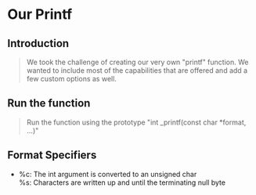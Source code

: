 # Our Printf

## Introduction

>We took the challenge of creating our very own "printf" function. We wanted to include most of the capabilities that are offered and add a few custom options as well.

## Run the function

>Run the function using the prototype "int _printf(const char *format, ...)"

## Format Specifiers
<ul>
  <li>%c: The int argument is converted to an unsigned char</li>
  <l1>%s: Characters are written up and until the terminating null byte</l1>
</ul>
